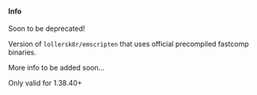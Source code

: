 #### Info

Soon to be deprecated!

Version of `lollersk8r/emscripten` that uses official precompiled fastcomp binaries.

More info to be added soon...

Only valid for 1.38.40+
